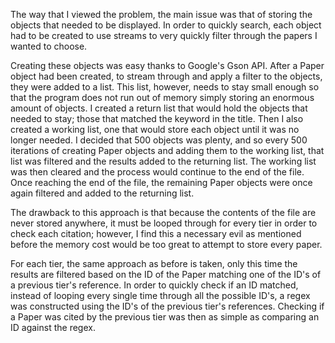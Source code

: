 The way that I viewed the problem, the main issue was that of storing the objects that needed to be displayed. In order to quickly search,
each object had to be created to use streams to very quickly filter through the papers I wanted to choose.

Creating these objects was easy thanks to Google's Gson API. After a Paper object had been created, to stream through and apply a filter
to the objects, they were added to a list. This list, however, needs to stay small enough so that the program does not run out of memory
simply storing an enormous amount of objects. I created a return list that would hold the objects that needed to stay; those that matched
the keyword in the title. Then I also created a working list, one that would store each object until it was no longer needed. I decided
that 500 objects was plenty, and so every 500 iterations of creating Paper objects and adding them to the working list, that list was
filtered and the results added to the returning list. The working list was then cleared and the process would continue to the end of the
file. Once reaching the end of the file, the remaining Paper objects were once again filtered and added to the returning list.

The drawback to this approach is that because the contents of the file are never stored anywhere, it must be looped through for every 
tier in order to check each citation; however, I find this a necessary evil as mentioned before the memory cost would be too great to 
attempt to store every paper.

For each tier, the same approach as before is taken, only this time the results are filtered based on the ID of the Paper matching one of 
the ID's of a previous tier's reference. In order to quickly check if an ID matched, instead of looping every single time through all the
possible ID's, a regex was constructed using the ID's of the previous tier's references. Checking if a Paper was cited by the previous tier
was then as simple as comparing an ID against the regex.
